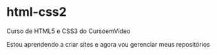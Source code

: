 # html-css2
 Curso de HTML5 e CSS3 do CursoemVideo

 Estou aprendendo a criar sites e agora vou gerenciar meus repositórios
